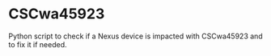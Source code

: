 # CSCwa45923
Python script to check if a Nexus device is impacted with CSCwa45923 and to fix it if needed.
